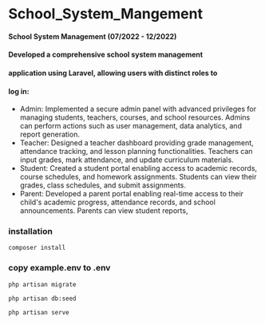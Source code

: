 # School_System_Mangement
#### School System Management (07/2022 - 12/2022)
#### Developed a comprehensive school system management
#### application using Laravel, allowing users with distinct roles to
#### log in:
- Admin: Implemented a secure admin panel with advanced
    privileges for managing students, teachers, courses, and
    school resources. Admins can perform actions such as user
    management, data analytics, and report generation.
- Teacher: Designed a teacher dashboard providing grade
    management, attendance tracking, and lesson planning
    functionalities. Teachers can input grades, mark attendance, and update curriculum materials.
- Student: Created a student portal enabling access to academic
    records, course schedules, and homework assignments. Students can view their grades, class schedules, and submit
    assignments.
- Parent: Developed a parent portal enabling real-time access to
    their child's academic progress, attendance records, and
    school announcements. Parents can view student reports,
### installation
```
composer install
```
### copy example.env to .env
```
php artisan migrate
```
```
php artisan db:seed
```
```
php artisan serve
```

